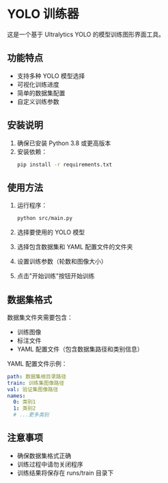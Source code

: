 # YOLO 训练器

这是一个基于 Ultralytics YOLO 的模型训练图形界面工具。

## 功能特点

- 支持多种 YOLO 模型选择
- 可视化训练进度
- 简单的数据集配置
- 自定义训练参数

## 安装说明

1. 确保已安装 Python 3.8 或更高版本
2. 安装依赖：
   ```bash
   pip install -r requirements.txt
   ```

## 使用方法

1. 运行程序：
   ```bash
   python src/main.py
   ```

2. 选择要使用的 YOLO 模型
3. 选择包含数据集和 YAML 配置文件的文件夹
4. 设置训练参数（轮数和图像大小）
5. 点击"开始训练"按钮开始训练

## 数据集格式

数据集文件夹需要包含：
- 训练图像
- 标注文件
- YAML 配置文件（包含数据集路径和类别信息）

YAML 配置文件示例：
```yaml
path: 数据集根目录路径
train: 训练集图像路径
val: 验证集图像路径
names:
  0: 类别1
  1: 类别2
  # ...更多类别
```

## 注意事项

- 确保数据集格式正确
- 训练过程中请勿关闭程序
- 训练结果将保存在 runs/train 目录下 